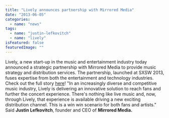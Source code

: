 ```yaml
---
title: "Lively announces partnership with Mirrored Media"
date: "2013-06-05"
categories: 
  - name: "news"
tags: 
  - name: "justin-lefkovitch"
  - name: "lively"
isFeatured: false
featuredImage: ""
---
```


Lively, a new start-up in the music and entertainment industry today announced a strategic partnership with Mirrored Media to provide music strategy and distribution services. The partnership, launched at SXSW 2013, fuses expertise from both the entertainment and technology industries. Check out the full story [here](https://www.prbuzz.com/entertainment/123219-lively-announces-a-strategic-partnership-with-mirrored-media.html "Lively MM Press")! "In an increasingly diverse and competitive music industry, Lively is delivering an innovative solution to reach fans and further the concert experience. There's nothing like live music and, now, through Lively, that experience is available driving a new exciting distribution channel. This is a win win scenario for both fans and artists." Said **Justin Lefkovitch**, founder and CEO of **Mirrored Media.**
